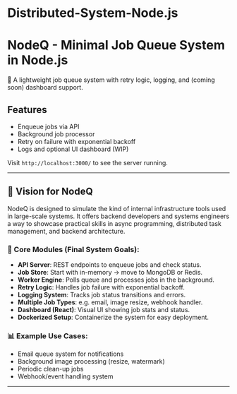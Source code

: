 # Distributed-System-Node.js

# NodeQ - Minimal Job Queue System in Node.js

🚀 A lightweight job queue system with retry logic, logging, and (coming soon) dashboard support.

## Features
- Enqueue jobs via API
- Background job processor
- Retry on failure with exponential backoff
- Logs and optional UI dashboard (WIP)

Visit `http://localhost:3000/` to see the server running.

---

## 🎯 Vision for NodeQ

NodeQ is designed to simulate the kind of internal infrastructure tools used in large-scale systems. It offers backend developers and systems engineers a way to showcase practical skills in async programming, distributed task management, and backend architecture.

### 🧱 Core Modules (Final System Goals):
- **API Server**: REST endpoints to enqueue jobs and check status.
- **Job Store**: Start with in-memory → move to MongoDB or Redis.
- **Worker Engine**: Polls queue and processes jobs in the background.
- **Retry Logic**: Handles job failure with exponential backoff.
- **Logging System**: Tracks job status transitions and errors.
- **Multiple Job Types**: e.g. email, image resize, webhook handler.
- **Dashboard (React)**: Visual UI showing job stats and status.
- **Dockerized Setup**: Containerize the system for easy deployment.

### 📊 Example Use Cases:
- Email queue system for notifications
- Background image processing (resize, watermark)
- Periodic clean-up jobs
- Webhook/event handling system


---
